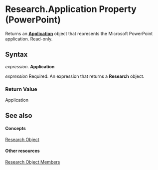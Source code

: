
# Research.Application Property (PowerPoint)

Returns an  **[Application](978c2b99-4271-b953-4283-73b5f3d96f41.md)** object that represents the Microsoft PowerPoint application. Read-only.


## Syntax

 _expression_. **Application**

 _expression_ Required. An expression that returns a **Research** object.


### Return Value

Application


## See also


#### Concepts


[Research Object](92b16214-2fe4-73af-b4ba-bce6aa840449.md)
#### Other resources


[Research Object Members](1d4d7aca-359e-4f8a-4f06-881716b4ffa6.md)
